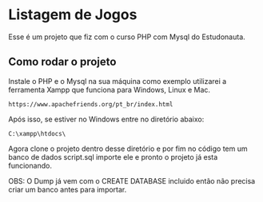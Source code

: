 # Listagem de Jogos

Esse é um projeto que fiz com o curso PHP com Mysql do Estudonauta.

## Como rodar o projeto
Instale o PHP e o Mysql na sua máquina como exemplo utilizarei a ferramenta Xampp que funciona para Windows, Linux e Mac.
```
https://www.apachefriends.org/pt_br/index.html
```

Após isso, se estiver no Windows entre no diretório abaixo:

```
C:\xampp\htdocs\
```

Agora clone o projeto dentro desse diretório e por fim no código tem um banco de dados script.sql importe ele e pronto o projeto já esta funcionando.

OBS: O Dump já vem com o CREATE DATABASE incluido então não precisa criar um banco antes para importar.
